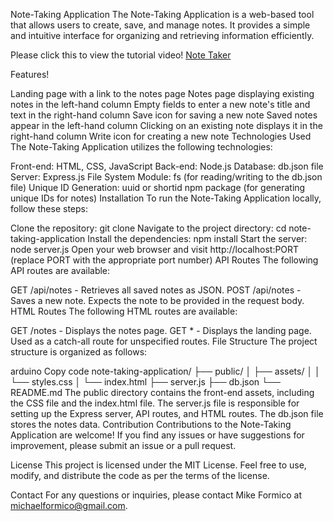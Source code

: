 Note-Taking Application
The Note-Taking Application is a web-based tool that allows users to create, save, and manage notes. It provides a simple and intuitive interface for organizing and retrieving information efficiently.

Please click this to view the tutorial video!
[Note Taker](https://github.com/MichaelFormico/Homework-11/assets/120405075/7352edc6-0140-4474-9cf8-bede0ef423c9)

Features!

Landing page with a link to the notes page
Notes page displaying existing notes in the left-hand column
Empty fields to enter a new note's title and text in the right-hand column
Save icon for saving a new note
Saved notes appear in the left-hand column
Clicking on an existing note displays it in the right-hand column
Write icon for creating a new note
Technologies Used
The Note-Taking Application utilizes the following technologies:

Front-end: HTML, CSS, JavaScript
Back-end: Node.js
Database: db.json file
Server: Express.js
File System Module: fs (for reading/writing to the db.json file)
Unique ID Generation: uuid or shortid npm package (for generating unique IDs for notes)
Installation
To run the Note-Taking Application locally, follow these steps:

Clone the repository: git clone <repository-url>
Navigate to the project directory: cd note-taking-application
Install the dependencies: npm install
Start the server: node server.js
Open your web browser and visit http://localhost:PORT (replace PORT with the appropriate port number)
API Routes
The following API routes are available:

GET /api/notes - Retrieves all saved notes as JSON.
POST /api/notes - Saves a new note. Expects the note to be provided in the request body.
HTML Routes
The following HTML routes are available:

GET /notes - Displays the notes page.
GET * - Displays the landing page. Used as a catch-all route for unspecified routes.
File Structure
The project structure is organized as follows:

arduino
Copy code
note-taking-application/
  ├── public/
  │   ├── assets/
  │   │   └── styles.css
  │   └── index.html
  ├── server.js
  ├── db.json
  └── README.md
The public directory contains the front-end assets, including the CSS file and the index.html file.
The server.js file is responsible for setting up the Express server, API routes, and HTML routes.
The db.json file stores the notes data.
Contribution
Contributions to the Note-Taking Application are welcome! If you find any issues or have suggestions for improvement, please submit an issue or a pull request.

License
This project is licensed under the MIT License. Feel free to use, modify, and distribute the code as per the terms of the license.

Contact
For any questions or inquiries, please contact Mike Formico at michaelformico@gmail.com.
